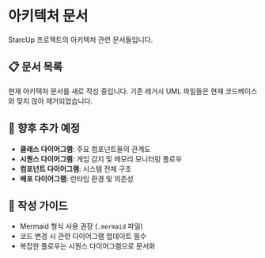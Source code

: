 # 아키텍처 문서

StarcUp 프로젝트의 아키텍처 관련 문서들입니다.

## 📋 문서 목록

현재 아키텍처 문서를 새로 작성 중입니다. 기존 레거시 UML 파일들은 현재 코드베이스와 맞지 않아 제거되었습니다.

## 🔄 향후 추가 예정

- **클래스 다이어그램**: 주요 컴포넌트들의 관계도
- **시퀀스 다이어그램**: 게임 감지 및 메모리 모니터링 플로우
- **컴포넌트 다이어그램**: 시스템 전체 구조
- **배포 다이어그램**: 런타임 환경 및 의존성

## 📝 작성 가이드

- Mermaid 형식 사용 권장 (`.mermaid` 파일)
- 코드 변경 시 관련 다이어그램 업데이트 필수
- 복잡한 플로우는 시퀀스 다이어그램으로 문서화